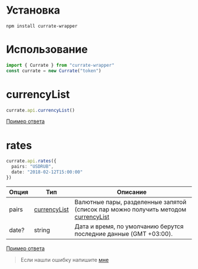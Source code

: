 # Установка

```console
npm install currate-wrapper
```

# Использование

```ts
import { Currate } from "currate-wrapper"
const currate = new Currate("token")
```

# currencyList

```ts
currate.api.currencyList()
```

[Пример ответа](./src/types/Response.ts)

# rates

```ts
currate.api.rates({
  pairs: "USDRUB",
  date: "2018-02-12T15:00:00"
})
```

| Опция | Тип                                     | Описание                                                                                                      |
| ----- | --------------------------------------- | ------------------------------------------------------------------------------------------------------------- |
| pairs | [currencyList](./src/types/Response.ts) | Валютные пары, разделенные запятой (список пар можно получить методом [currencyList](http://currate.ru/#list) |
| date? | string                                  | Дата и время, по умолчанию берутся последние данные (GMT +03:00).                                             |

[Пример ответа](./src/types/Response.ts#L95)

> Если нашли ошибку напишите [мне](https://t.me/swedesjs)
